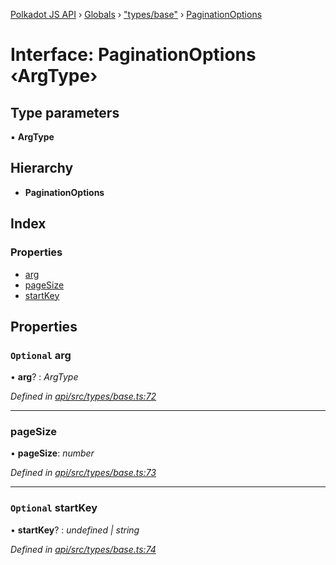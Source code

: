[Polkadot JS API](../README.md) › [Globals](../globals.md) › ["types/base"](../modules/_types_base_.md) › [PaginationOptions](_types_base_.paginationoptions.md)

# Interface: PaginationOptions ‹**ArgType**›

## Type parameters

▪ **ArgType**

## Hierarchy

* **PaginationOptions**

## Index

### Properties

* [arg](_types_base_.paginationoptions.md#optional-arg)
* [pageSize](_types_base_.paginationoptions.md#pagesize)
* [startKey](_types_base_.paginationoptions.md#optional-startkey)

## Properties

### `Optional` arg

• **arg**? : *ArgType*

*Defined in [api/src/types/base.ts:72](https://github.com/polkadot-js/api/blob/6a281211b4/packages/api/src/types/base.ts#L72)*

___

###  pageSize

• **pageSize**: *number*

*Defined in [api/src/types/base.ts:73](https://github.com/polkadot-js/api/blob/6a281211b4/packages/api/src/types/base.ts#L73)*

___

### `Optional` startKey

• **startKey**? : *undefined | string*

*Defined in [api/src/types/base.ts:74](https://github.com/polkadot-js/api/blob/6a281211b4/packages/api/src/types/base.ts#L74)*
